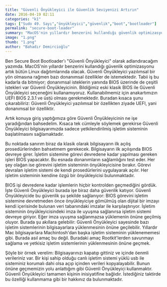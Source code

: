 ```yaml
---
title: "Güvenli Önyükleyici ile Güvenlik Seviyenizi Artırın"
date: 2016-04-19 02:11
categories: "k1"
tags: ["Sudo 49. Sayı","önyükleyici","güvenlik","boot","bootloader"]
permalink: "secure-boot-loader"
summary: "MacOS'nin yıllardır benzerini kullandığı güvenlik optimizasyonu artık bütün Linux dağıtımlarında olacak."
image: "1.png"
thumb: "1.png"
author: "Bahadır Demircioğlu"
---
```




Ben Secure Boot Bootloader'ı "Güvenli Önyükleyici" olarak adlandıracağım yazımda. MacOS'nin yıllardır benzerini kullandığı güvenlik optimizasyonu artık bütün Linux dağıtımlarında olacak. Güvenli Önyükleyici yazılımsal bir yön olmasına rağmen bazı donanımsal özellikler de istemektedir. Tabii iş bu kadarla da bitmiyor; donanımsal isteklerin yanında BIOS üzerinde de çeşitli istekleri var Güvenli Önyükleyicinin. Bildiğimiz eski klasik BIOS ile Güvenli Önyükleyici seçeneğini kullanamıyoruz. Kullanabilmemiz için anakartımızın UEFI BIOS 2.3.1 ve üstü olması gerekmektedir. Buradan kısaca şunu çıkarabiliriz: Güvenli Önyükleyici yazılımsal bir özellikten ziyade UEFI, yani donanımsal bir özelliktir.

Artık konuya giriş yaptığımıza göre Güvenli Önyükleyicinin ne işe yaradığından bahsedelim. Kısaca tek cümleyle söylemek gerekirse Güvenli Önyükleyici bilgisayarımızda sadece yetkilendirilmiş işletim sisteminin başlatılmasını sağlamaktadır.

Bu noktada sanırım biraz da klasik olarak bilgisayarın ilk açılış prosedürlerinden bahsetmem gerekecek. Bilgisayarın ilk açılışında BIOS devreye girer. İşletim sistemine görevi devredene kadar yapılması gereken işleri BIOS yapacaktır. Bu esnada donanımların sağlamlığını test eder. Her şey olağan ise görevini işletim sisteminin önyükleyicisine bırakır. Görevi devralan işletim sistemi de kendi prosedürlerini uygulayarak açılır. Her işletim sisteminin kendine özgü bir önyükleyicisi bulunmaktadır.

BIOS işi devredene kadar işlemlerin hiçbir kontrolden geçmediğini gördük. İşte Güvenli Önyükleyici burada işe biraz daha güvenlik katıyor. Güvenli Önyükleyicide bu güvenlik şu şekilde sağlanıyor: BIOS görevini işletim sistemine devretmeden önce önyükleyiciye gömülmüş olan dijital bir imzayı kendi içerisinde bulunan veri tabanındaki imzalar ile karşılaştırıyor. İşletim sisteminin önyükleyicisindeki imza ile uyuşma sağlanırsa işletim sistemi devreye giriyor. Eğer imza uyuşma sağlanmazsa yüklemenin önüne geçilmiş oluyor. Burada şu akıllara gelebilir: Güvenli Önyükleyici sayesinde bazı işletim sistemlerinin bilgisayarlara yüklenmesinin önüne geçilebilir. Yıllardır Mac bilgisayarlara Machintosh'dan başka işletim sisteminin yüklenememesi gibi. Burada asıl amaç bu değil. Buradaki amaç Rootkit'lerden savunmayı sağlama ve yetkisiz işletim sistemlerinin yüklenmesinin önüne geçmek.

Şöyle bir örnek verelim: Bilgisayarınızı kapatıp gittiniz ve içinde öenmli verileriniz var. Bir kişi sahip olduğu canlı işletim sistemi yüklü usb ile sisteminiz korumalı dahi olsa açıp içinden verileri kopyalayabilir. Bunun önüne geçmemizin yolu anlattığım gibi Güvenli Önyükleyici kullanmaktır. Güvenli Önyükleyici tamamen kişinin inisiyatifine bağlıdır. İstediğiniz taktirde bu özelliği kullanmama gibi bir hakkınız da bulunmaktadır.
